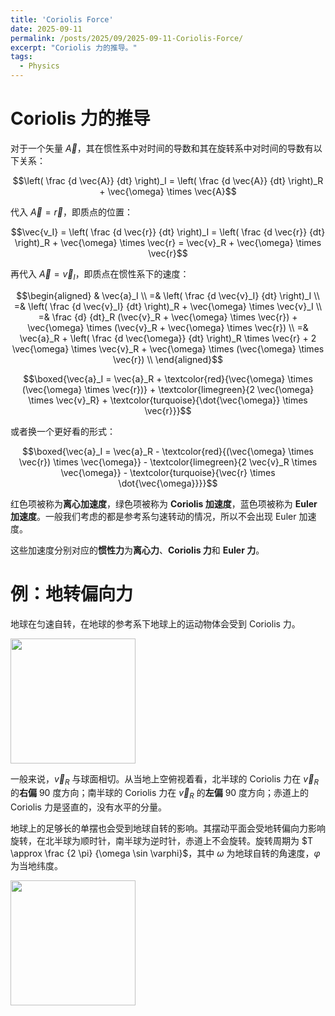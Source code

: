 ```yaml
---
title: 'Coriolis Force'
date: 2025-09-11
permalink: /posts/2025/09/2025-09-11-Coriolis-Force/
excerpt: "Coriolis 力的推导。"
tags:
  - Physics
---
```


# Coriolis 力的推导

对于一个矢量 $\vec{A}$，其在惯性系中对时间的导数和其在旋转系中对时间的导数有以下关系：

$$\left( \frac {d \vec{A}} {dt} \right)_I = \left( \frac {d \vec{A}} {dt} \right)_R + \vec{\omega} \times \vec{A}$$

代入 $\vec{A} = \vec{r}$，即质点的位置：

$$\vec{v_I} = \left( \frac {d \vec{r}} {dt} \right)_I = \left( \frac {d \vec{r}} {dt} \right)_R + \vec{\omega} \times \vec{r} = \vec{v}_R + \vec{\omega} \times \vec{r}$$

再代入 $\vec{A} = \vec{v}_I$，即质点在惯性系下的速度：

$$\begin{aligned}
    & \vec{a}_I \\
    =& \left( \frac {d \vec{v}_I} {dt} \right)_I \\
    =& \left( \frac {d \vec{v}_I} {dt} \right)_R + \vec{\omega} \times \vec{v}_I \\
    =& \frac {d} {dt}_R (\vec{v}_R + \vec{\omega} \times \vec{r}) + \vec{\omega} \times (\vec{v}_R + \vec{\omega} \times \vec{r}) \\
    =& \vec{a}_R + \left( \frac {d \vec{\omega}} {dt} \right)_R \times \vec{r} + 2 \vec{\omega} \times \vec{v}_R + \vec{\omega} \times (\vec{\omega} \times \vec{r}) \\
\end{aligned}$$

$$\boxed{\vec{a}_I = \vec{a}_R + \textcolor{red}{\vec{\omega} \times (\vec{\omega} \times \vec{r})} + \textcolor{limegreen}{2 \vec{\omega} \times \vec{v}_R} + \textcolor{turquoise}{\dot{\vec{\omega}} \times \vec{r}}}$$

或者换一个更好看的形式：

$$\boxed{\vec{a}_I = \vec{a}_R - \textcolor{red}{(\vec{\omega} \times \vec{r}) \times \vec{\omega}} - \textcolor{limegreen}{2 \vec{v}_R \times \vec{\omega}} - \textcolor{turquoise}{\vec{r} \times \dot{\vec{\omega}}}}$$

红色项被称为**离心加速度**，绿色项被称为 **Coriolis 加速度**，蓝色项被称为 **Euler 加速度**。一般我们考虑的都是参考系匀速转动的情况，所以不会出现 Euler 加速度。

这些加速度分别对应的**惯性力**为**离心力**、**Coriolis 力**和 **Euler 力**。

# 例：地转偏向力

地球在匀速自转，在地球的参考系下地球上的运动物体会受到 Coriolis 力。

<img src="https://pica.zhimg.com/v2-41fafc66b3513d63fa7341dd36ac2488_1440w.jpg" width=200/>

一般来说，$\vec{v}_R$ 与球面相切。从当地上空俯视着看，北半球的 Coriolis 力在 $\vec{v}_R$ 的**右偏** $90$ 度方向；南半球的 Coriolis 力在 $\vec{v}_R$ 的**左偏** $90$ 度方向；赤道上的 Coriolis 力是竖直的，没有水平的分量。

地球上的足够长的单摆也会受到地球自转的影响。其摆动平面会受地转偏向力影响旋转，在北半球为顺时针，南半球为逆时针，赤道上不会旋转。旋转周期为 $T \approx \frac {2 \pi} {\omega \sin \varphi}$，其中 $\omega$ 为地球自转的角速度，$\varphi$ 为当地纬度。

<img src="https://upload.wikimedia.org/wikipedia/commons/a/a1/Foucault_pendulum_animated.gif" width=200/>